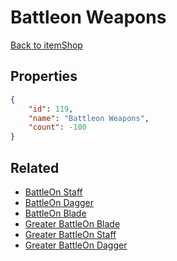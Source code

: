 # Battleon Weapons

<no description available>

[Back to itemShop](../item-shops.md)

## Properties

```json
{
    "id": 119,
    "name": "Battleon Weapons",
    "count": -100
}
```

## Related

- [BattleOn Staff](../items/3178-battleon-staff.md)
- [BattleOn Dagger](../items/3179-battleon-dagger.md)
- [BattleOn Blade](../items/3180-battleon-blade.md)
- [Greater BattleOn Blade](../items/3181-greater-battleon-blade.md)
- [Greater BattleOn Staff](../items/3182-greater-battleon-staff.md)
- [Greater BattleOn Dagger](../items/3183-greater-battleon-dagger.md)


